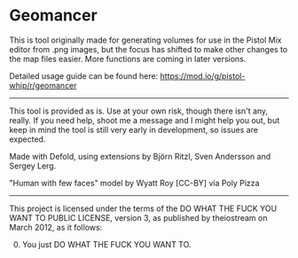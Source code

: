 # Geomancer

This is tool originally made for generating volumes for use in the Pistol Mix editor from .png images, but the focus has shifted to make other changes to the map files easier. More functions are coming in later versions.

Detailed usage guide can be found here: https://mod.io/g/pistol-whip/r/geomancer

---

This tool is provided as is. Use at your own risk, though there isn't any, really. If you need help, shoot me a message and I might help you out, but keep in mind the tool is still very early in development, so issues are expected.

Made with Defold, using extensions by Björn Ritzl, Sven Andersson and Sergey Lerg.

"Human with few faces" model by Wyatt Roy [CC-BY] via Poly Pizza

---

This project is licensed under the terms of the
DO WHAT THE FUCK YOU WANT TO PUBLIC LICENSE, version 3,
as published by theiostream on March 2012, as it follows:

0. You just DO WHAT THE FUCK YOU WANT TO.
